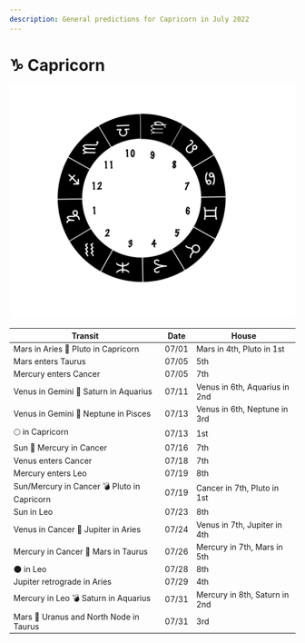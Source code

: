 ```yaml
---
description: General predictions for Capricorn in July 2022
---
```


# ♑ Capricorn



![](../../.gitbook/assets/capricorn.png)



| Transit                                     | Date  | House                         |
| ------------------------------------------- | ----- | ----------------------------- |
| Mars in Aries 🔲 Pluto in Capricorn         | 07/01 | Mars in 4th, Pluto in 1st     |
| Mars enters Taurus                          | 07/05 | 5th                           |
| Mercury enters Cancer                       | 07/05 | 7th                           |
| Venus in Gemini 🔺 Saturn in Aquarius       | 07/11 | Venus in 6th, Aquarius in 2nd |
| Venus in Gemini 🔲 Neptune in Pisces        | 07/13 | Venus in 6th, Neptune in 3rd  |
|  🌕 in Capricorn                            | 07/13 | 1st                           |
| Sun 🖤 Mercury in Cancer                    | 07/16 | 7th                           |
| Venus enters Cancer                         | 07/18 | 7th                           |
| Mercury enters Leo                          | 07/19 | 8th                           |
| Sun/Mercury in Cancer 💣 Pluto in Capricorn | 07/19 | Cancer in 7th, Pluto in 1st   |
| Sun in Leo                                  | 07/23 | 8th                           |
| Venus in Cancer 🔲 Jupiter in Aries         | 07/24 | Venus in 7th, Jupiter in 4th  |
| Mercury in Cancer 🔲 Mars in Taurus         | 07/26 | Mercury in 7th, Mars in 5th   |
| 🌑 in Leo                                   | 07/28 | 8th                           |
| Jupiter retrograde in Aries                 | 07/29 | 4th                           |
| Mercury in Leo 💣 Saturn in Aquarius        | 07/31 | Mercury in 8th, Saturn in 2nd |
| Mars 🖤 Uranus and North Node in Taurus     | 07/31 | 3rd                           |





###
